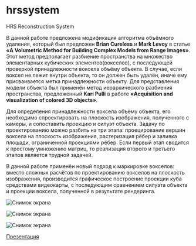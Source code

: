 # hrssystem
HRS Reconstruction System

В данной работе предложена модификация алгоритма объёмного удаления, который был предложен **Brian Cureless** и **Mark Levoy** в статье **«A Volumetric Method for Building Complex Models from Range Images»**.  Этот метод предполагает разбиение пространства на множество элементарных кубических элементов(вокселов), с последующей проверкой принадлежности воксела объёму объекта. В случае, если воксел не лежит внутри объекта, то он должен быть удалён, иначе ему присваивается метка принадлежности объекту. Для представления модели объекта был применён метод иерархического разбиения пространства, предложенный **Kari Pulli** в работе **«Acquisition and visualization of colored 3D objects»**. 

Для определения принадлежности воксела объёму объекта, его необходимо спроектировать на плоскость изображения, полученного с камеры, и сопоставить проекцию и силуэт объекта. Задачу по проектированию можно разбить на три этапа: проецирование вершин воксела на плоскость изображения, растеризация рёбер и заливка площади, ограниченной проекциями рёбер. Если первый этап сводится к простому умножению матриц, то реализация второго и третьего этапов является трудной задачей. 

В данной работе применён новый подход к маркировке вокселов: вместо сложных расчётов по проектированию вокселов на плоскость изображения, производится графическое построение проекции куба средствами видеокарты, с последующим сравнением силуэта объекта и проекции воксела, полученной в результате рендеринга. 

![Снимок экрана](https://github.com/Hramchenko/hrssystem/blob/master/Docs/img8.jpeg)

![Снимок экрана](https://github.com/Hramchenko/hrssystem/blob/master/Docs/img2.jpeg)

![Снимок экрана](https://github.com/Hramchenko/hrssystem/blob/master/Docs/img1.jpeg)

[Презентация](https://github.com/Hramchenko/hrssystem/blob/master/Docs/hrssystem.pdf)

